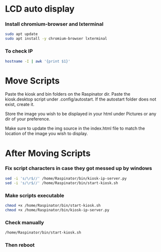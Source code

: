 # LCD auto display

### Install chromium-browser and lxterminal

```bash
sudo apt update
sudo apt install -y chromium-browser lxterminal
```

### To check IP

```bash
hostname -I | awk '{print $1}'
```

# Move Scripts

Paste the kiosk and bin folders on the Raspinator dir. 
Paste the kiosk.desktop script under .config/autostart. If the autostart folder does not exist, create it.

Store the image you wish to be displayed in your html under Pictures or any dir of your preference.

Make sure to update the img source in the index.html file to match the location of the image you wish to display.

# After Moving Scripts

### Fix script characters in case they got messed up by windows

```bash
sed -i 's/\r$//' /home/Raspinator/bin/kiosk-ip-server.py
sed -i 's/\r$//' /home/Raspinator/bin/start-kiosk.sh
```

### Make scripts executable

```bash
chmod +x /home/Raspinator/bin/start-kiosk.sh
chmod +x /home/Raspinator/bin/kiosk-ip-server.py
```

### Check manually

```bash
/home/Raspinator/bin/start-kiosk.sh
```

### Then reboot